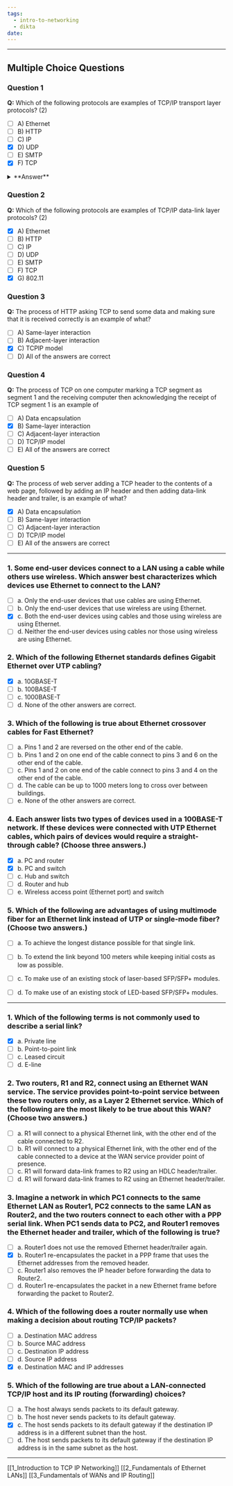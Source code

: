 ```yaml
---
tags:
  - intro-to-networking
  - dikta
date:
---
```


---

## Multiple Choice Questions

### Question 1
**Q:** Which of the following protocols are examples of TCP/IP transport layer protocols? (2)

- [ ] A) Ethernet
- [ ] B) HTTP
- [ ] C) IP
- [x] D) UDP
- [ ] E) SMTP
- [x] F) TCP

<details>
<summary>**Answer**</summary>
C) To direct traffic between different networks
</details>


### Question 2
**Q:** Which of the following protocols are examples of TCP/IP data-link layer protocols? (2)

- [x] A) Ethernet
- [ ] B) HTTP
- [ ] C) IP
- [ ] D) UDP
- [ ] E) SMTP
- [ ] F) TCP
- [x] G) 802.11

### Question 3
**Q:** The process of HTTP asking TCP to send some data and making sure that it is received correctly is an example of what?

- [ ] A) Same-layer interaction
- [ ] B) Adjacent-layer interaction
- [x] C) TCPIP model
- [ ] D) All of the answers are correct

### Question 4
**Q:** The process of TCP on one computer marking a TCP segment as segment 1 and the receiving computer then acknowledging the receipt of TCP segment 1 is an example of

- [ ] A) Data encapsulation
- [x] B) Same-layer interaction
- [ ] C) Adjacent-layer interaction
- [ ] D) TCP/IP model
- [ ] E) All of the answers are correct

### Question 5
**Q:** The process of web server adding a TCP header to the contents of a web page, followed by adding an IP header and then adding data-link header and trailer, is an example of what?

- [x] A) Data encapsulation
- [ ] B) Same-layer interaction
- [ ] C) Adjacent-layer interaction
- [ ] D) TCP/IP model
- [ ] E) All of the answers are correct

---
### 1. Some end-user devices connect to a LAN using a cable while others use wireless. Which answer best characterizes which devices use Ethernet to connect to the LAN?
- [ ] a. Only the end-user devices that use cables are using Ethernet.
- [ ] b. Only the end-user devices that use wireless are using Ethernet.
- [x] c. Both the end-user devices using cables and those using wireless are using
Ethernet.
- [ ] d. Neither the end-user devices using cables nor those using wireless are using
Ethernet.

### 2. Which of the following Ethernet standards defines Gigabit Ethernet over UTP cabling?
- [x] a. 10GBASE-T
- [ ] b. 100BASE-T
- [ ] c. 1000BASE-T
- [ ] d. None of the other answers are correct.

### 3. Which of the following is true about Ethernet crossover cables for Fast Ethernet?
- [ ] a. Pins 1 and 2 are reversed on the other end of the cable.
- [ ] b. Pins 1 and 2 on one end of the cable connect to pins 3 and 6 on the other end of
the cable.
- [ ] c. Pins 1 and 2 on one end of the cable connect to pins 3 and 4 on the other end of
the cable.
- [ ] d. The cable can be up to 1000 meters long to cross over between buildings.
- [ ] e. None of the other answers are correct.

### 4. Each answer lists two types of devices used in a 100BASE-T network. If these devices were connected with UTP Ethernet cables, which pairs of devices would require a straight-through cable? (Choose three answers.)
- [x] a. PC and router
- [x] b. PC and switch
- [ ] c. Hub and switch
- [ ] d. Router and hub
- [ ] e. Wireless access point (Ethernet port) and switch
### 5. Which of the following are advantages of using multimode fiber for an Ethernet link instead of UTP or single-mode fiber? (Choose two answers.)
- [ ] a. To achieve the longest distance possible for that single link.
- [ ] b. To extend the link beyond 100 meters while keeping initial costs as low as possible.
- [ ] c. To make use of an existing stock of laser-based SFP/SFP+ modules.
- [ ] d. To make use of an existing stock of LED-based SFP/SFP+ modules.


---

### 1. Which of the following terms is not commonly used to describe a serial link?
- [x] a. Private line
- [ ] b. Point-to-point link
- [ ] c. Leased circuit
- [ ] d. E-line

### 2. Two routers, R1 and R2, connect using an Ethernet WAN service. The service provides point-to-point service between these two routers only, as a Layer 2 Ethernet service. Which of the following are the most likely to be true about this WAN? (Choose two answers.)
- [ ] a. R1 will connect to a physical Ethernet link, with the other end of the cable
connected to R2.
- [ ] b. R1 will connect to a physical Ethernet link, with the other end of the cable
connected to a device at the WAN service provider point of presence.
- [ ] c. R1 will forward data-link frames to R2 using an HDLC header/trailer.
- [ ] d. R1 will forward data-link frames to R2 using an Ethernet header/trailer.

### 3. Imagine a network in which PC1 connects to the same Ethernet LAN as Router1, PC2 connects to the same LAN as Router2, and the two routers connect to each other with a PPP serial link. When PC1 sends data to PC2, and Router1 removes the Ethernet header and trailer, which of the following is true?
- [ ] a. Router1 does not use the removed Ethernet header/trailer again.
- [x] b. Router1 re-encapsulates the packet in a PPP frame that uses the Ethernet
addresses from the removed header.
- [ ] c. Router1 also removes the IP header before forwarding the data to Router2.
- [ ] d. Router1 re-encapsulates the packet in a new Ethernet frame before forwarding the
packet to Router2.

### 4. Which of the following does a router normally use when making a decision about routing TCP/IP packets?
- [ ] a. Destination MAC address
- [ ] b. Source MAC address
- [ ] c. Destination IP address
- [ ] d. Source IP address
- [x] e. Destination MAC and IP addresses

### 5. Which of the following are true about a LAN-connected TCP/IP host and its IP routing (forwarding) choices?
- [ ] a. The host always sends packets to its default gateway.
- [ ] b. The host never sends packets to its default gateway.
- [x] c. The host sends packets to its default gateway if the destination IP address is in a
different subnet than the host.
- [ ] d. The host sends packets to its default gateway if the destination IP address is in the
same subnet as the host.

---
[[1_Introduction to TCP IP Networking]]
[[2_Fundamentals of Ethernet LANs]]
[[3_Fundamentals of WANs and IP Routing]]

